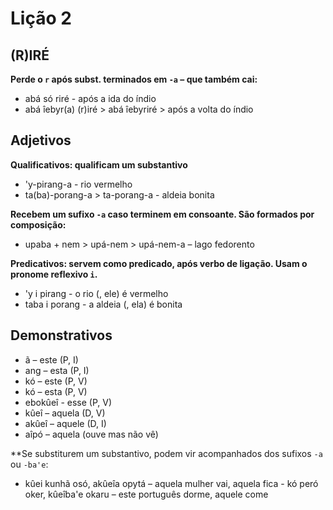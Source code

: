 # Lição 2

## (R)IRÉ

**Perde o `r` após subst. terminados em `-a` – que também cai:**
- abá só riré - após a ida do índio
- abá îebyr(a) (r)iré > abá îebyriré > após a volta do índio

## Adjetivos

**Qualificativos: qualificam um substantivo**
- 'y-pirang-a - rio vermelho
- ta(ba)-porang-a > ta-porang-a - aldeia bonita

**Recebem um sufixo `-a` caso terminem em consoante. São formados por composição:**
- upaba + nem > upá-nem > upá-nem-a – lago fedorento

**Predicativos: servem como predicado, após verbo de ligação. Usam o pronome reflexivo `i`.**
- 'y i pirang - o rio (, ele) é vermelho
- taba i porang - a aldeia (, ela) é bonita

## Demonstrativos

- ã – este (P, I)
- ang – esta (P, I)
- kó – este (P, V)
- kó – esta (P, V)
- ebokûeî - esse (P, V)
- kûeî – aquela (D, V)
- akûeî – aquele (D, I)
- aîpó – aquela (ouve mas não vê)

**Se substiturem um substantivo, podem vir acompanhados dos sufixos `-a` ou `-ba'e`:
- kûei kunhã osó, akûeîa opytá – aquela mulher vai, aquela fica
- kó peró oker, kûeîba'e okaru – este português dorme, aquele come


